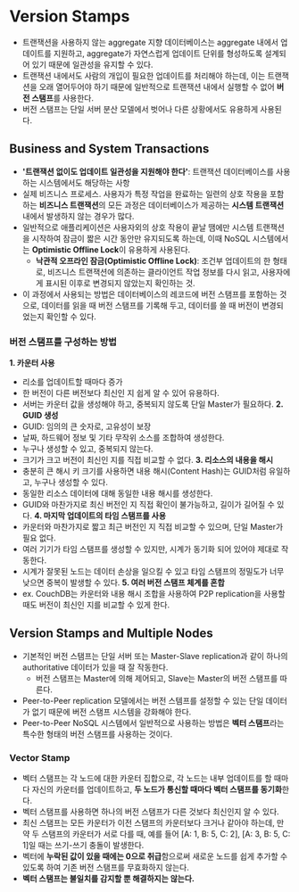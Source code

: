 # Version Stamps
* 트랜잭션을 사용하지 않는 aggregate 지향 데이터베이스는 aggregate 내에서 업데이트를 지원하고, aggregate가 자연스럽게 업데이트 단위를 형성하도록 설계되어 있기 때문에 일관성을 유지할 수 있다.
* 트랜잭션 내에서도 사람의 개입이 필요한 업데이트를 처리해야 하는데, 이는 트랜잭션을 오래 열어두어야 하기 때문에 일반적으로 트랜잭션 내에서 실행할 수 없어 **버전 스탬프**를 사용한다.
* 버전 스탬프는 단일 서버 분산 모델에서 벗어나 다른 상황에서도 유용하게 사용된다.
## Business and System Transactions
* **'트랜잭션 없이도 업데이트 일관성을 지원해야 한다'**: 트랜잭션 데이터베이스를 사용하는 시스템에서도 해당하는 사항
* 실제 비즈니스 프로세스. 사용자가 특정 작업을 완료하는 일련의 상호 작용을 포함하는 **비즈니스 트랜잭션**의 모든 과정은 데이터베이스가 제공하는 **시스템 트랜잭션** 내에서 발생하지 않는 경우가 많다.
* 일반적으로 애플리케이션은 사용자외의 상호 작용이 끝날 땜에만 시스템 트랜잭션을 시작하여 잠금이 짧은 시간 동안만 유지되도록 하는데, 이때 NoSQL 시스템에서는 **Optimistic Offline Lock**이 유용하게 사용된다.
  * **낙관적 오프라인 잠금(Optimistic Offline Lock)**: 조건부 업데이트의 한 형태로, 비즈니스 트랜잭션에 의존하는 클라이언트 작업 정보를 다시 읽고, 사용자에게 표시된 이후로 변경되지 않았는지 확인하는 것.
* 이 과정에서 사용되는 방법은 데이터베이스의 레코드에 버전 스탬프를 포함하는 것으로, 데이터를 읽을 때 버전 스탬프를 기록해 두고, 데이터를 쓸 때 버전이 변경되었는지 확인할 수 있다.
### 버전 스탬프를 구성하는 방법
**1. 카운터 사용**
* 리소를 업데이트할 때마다 증가
* 한 버전이 다른 버전보다 최신인 지 쉽게 알 수 있어 유용하다.
* 서버는 카운터 값을 생성해야 하고, 중복되지 않도록 단일 Master가 필요하다.
**2. GUID 생성**
* GUID: 임의의 큰 숫자로, 고유성이 보장
* 날짜, 하드웨어 정보 및 기타 무작위 소스를 조합하여 생성한다.
* 누구나 생성할 수 있고, 중복되지 않는다.
* 크기가 크고 버전이 최신인 지를 직접 비교할 수 없다.
**3. 리소스의 내용을 해시**
* 충분히 큰 해시 키 크기를 사용하면 내용 해시(Content Hash)는 GUID처럼 유일하고, 누구나 생성할 수 있다.
* 동일한 리소스 데이터에 대해 동일한 내용 해시를 생성한다.
* GUID와 마찬가지로 최신 버전인 지 직접 확인이 불가능하고, 길이가 길어질 수 있다.
**4. 마지막 업데이트의 타임 스탬프를 사용**
* 카운터와 마찬가지로 짧고 최근 버전인 지 직접 비교할 수 있으며, 단일 Master가 필요 없다.
* 여러 기기가 타임 스탬프를 생성할 수 있지만, 시계가 동기화 되어 있어야 제대로 작동한다.
* 시계가 잘못된 노드는 데이터 손상을 일으킬 수 있고 타임 스탬프의 정밀도가 너무 낮으면 중복이 발생할 수 있다.
**5. 여러 버전 스탬프 체계를 혼합**
* ex. CouchDB는 카운터와 내용 해시 조합을 사용하여 P2P replication을 사용할 때도 버전이 최신인 지를 비교할 수 있게 한다.
## Version Stamps and Multiple Nodes
* 기본적인 버전 스탬프는 단일 서버 또는 Master-Slave replication과 같이 하나의 authoritative 데이터가 있을 때 잘 작동한다.
  * 버전 스탬프는 Master에 의해 제어되고, Slave는 Master의 버전 스탬프를 따른다. 
* Peer-to-Peer replication 모델에서는 버전 스템프를 설정할 수 있는 단일 데이터가 없기 때문에 버전 스탬프 시스템을 강화해야 한다. 
* Peer-to-Peer NoSQL 시스템에서 일반적으로 사용하는 방법은 **벡터 스탬프**라는 특수한 형태의 버전 스탬프를 사용하는 것이다.
### Vector Stamp
* 벡터 스탬프는 각 노드에 대한 카운터 집합으로, 각 노드는 내부 업데이트를 할 때마다 자신의 카운터를 업데이트하고, **두 노드가 통신할 때마다 벡터 스탬프를 동기화**한다.
* 벡터 스탬프를 사용하면 하나의 버전 스탬프가 다른 것보다 최신인지 알 수 있다.
* 최신 스탬프는 모든 카운터가 이전 스탬프의 카운터보다 크거나 같아야 하는데, 만약 두 스탬프의 카운터가 서로 다를 때, 예를 들어 [A: 1, B: 5, C: 2], [A: 3, B: 5, C: 1]일 때는 쓰기-쓰기 충돌이 발생한다.
* 벡터에 **누락된 값이 있을 때에는 0으로 취급**함으로써 새로운 노드를 쉽게 추가할 수 있도록 하여 기존 버전 스탬프를 무효화하지 않는다.
* **벡터 스탬프는 불일치를 감지할 뿐 해결하지는 않는다.** 
